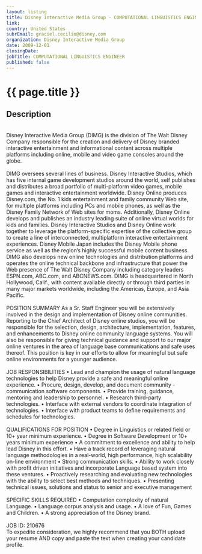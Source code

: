 ```yaml
---
layout: listing
title: Disney Interactive Media Group - COMPUTATIONAL LINGUISTICS ENGINEER
link:
country: United States
subrEmail: graciel.cecilio@disney.com
organization: Disney Interactive Media Group 
date: 2009-12-01
closingDate: 
jobTitle: COMPUTATIONAL LINGUISTICS ENGINEER
published: false
---
```



# {{ page.title }}

## Description

<p>
<br>Disney Interactive Media Group (DIMG) is the division of The Walt Disney Company responsible for the creation and delivery of Disney branded interactive entertainment and informational content across multiple platforms including online, mobile and video game consoles around the globe.
</br>
<br>
DIMG oversees several lines of business. Disney Interactive Studios, which has five internal game development studios around the world, self publishes and distributes a broad portfolio of multi-platform video games, mobile games and interactive entertainment worldwide. Disney Online produces Disney.com, the No. 1 kids entertainment and family community Web site, for multiple platforms including PCs and mobile phones, as well as the Disney Family Network of Web sites for moms. Additionally, Disney Online develops and publishes an industry leading suite of online virtual worlds for kids and families. Disney Interactive Studios and Disney Online work together to leverage the platform-specific expertise of the collective group to create a line of interconnected, multiplatform interactive entertainment experiences. Disney Mobile Japan includes the Disney Mobile phone service as well as the region’s highly successful mobile content business. DIMG also develops new online technologies and distribution platforms and operates the online technical backbone and infrastructure that power the Web presence of The Walt Disney Company including category leaders ESPN.com, ABC.com, and ABCNEWS.com. DIMG is headquartered in North Hollywood, Calif., with content available directly or through third parties in many major markets worldwide, including the Americas, Europe, and Asia Pacific.
</br>
<br>
POSITION SUMMARY
As a Sr. Staff Engineer you will be extensively involved in the design and implementation of Disney online communities. Reporting to the Chief Architect of Disney online studios, you will be responsible for the selection, design, architecture, implementation, features, and enhancements to Disney online community language systems. You will also be responsible for giving technical guidance and support to our major online ventures in the area of language base communications and safe uses thereof. This position is key in our efforts to allow for meaningful but safe online environments for a younger audience.
</br>
<br>
JOB RESPONSIBILITIES
• Lead and champion the usage of natural language technologies to help Disney provide a safe and meaningful online experience.
• Procure, design, develop, and document community - communication software components.
• Provide training, guidance, mentoring and leadership to personnel.
• Research third-party technologies.
• Interface with external vendors to coordinate integration of technologies.
• Interface with product teams to define requirements and schedules for technologies.
</br>
<br>
QUALIFICATIONS FOR POSITION
• Degree in Linguistics or related field or 10+ year minimum experience.
• Degree in Software Development or 10+ years minimum experience
• A commitment to excellence and ability to help lead Disney in this effort.
• Have a track record of leveraging natural language methodologies in a real-world, high performance, high scalability on-line environment
• Strong communication skills.
• Ability to work closely with profit driven initiatives and incorporate Language based system into these ventures.
• Proactively researching and evaluating new technologies with the ability to select best methods and techniques.
• Presenting technical issues, solutions and status to senior and executive management
</br>
<br>
SPECIFIC SKILLS REQUIRED
• Computation complexity of natural Language.
• Language corpus analysis and usage.
• A love of Fun, Games and Children.
• A strong appreciation of the Disney brand.
</br>
<br>
JOB ID: 210676
</br>
To expedite consideration, we highly recommend that you BOTH upload your resume AND copy and paste the text when creating your candidate profile. 
</p>
